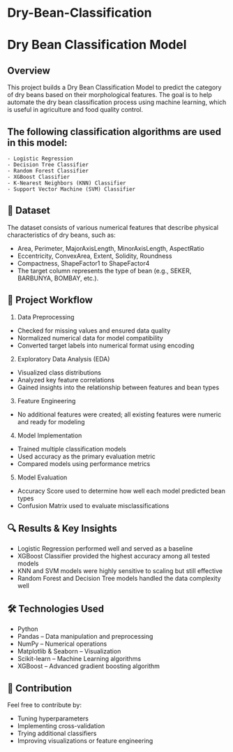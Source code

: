 # Dry-Bean-Classification

# Dry Bean Classification Model
## Overview
This project builds a Dry Bean Classification Model to predict the category of dry beans based on their morphological features. The goal is to help automate the dry bean classification process using machine learning, which is useful in agriculture and food quality control.

## The following classification algorithms are used in this model:
    - Logistic Regression
    - Decision Tree Classifier
    - Random Forest Classifier
    - XGBoost Classifier
    - K-Nearest Neighbors (KNN) Classifier
    - Support Vector Machine (SVM) Classifier

## 📂 Dataset
The dataset consists of various numerical features that describe physical characteristics of dry beans, such as:
- Area, Perimeter, MajorAxisLength, MinorAxisLength, AspectRatio
- Eccentricity, ConvexArea, Extent, Solidity, Roundness
- Compactness, ShapeFactor1 to ShapeFactor4
- The target column represents the type of bean (e.g., SEKER, BARBUNYA, BOMBAY, etc.).

## 🚀 Project Workflow
1. Data Preprocessing
- Checked for missing values and ensured data quality
- Normalized numerical data for model compatibility
- Converted target labels into numerical format using encoding

2. Exploratory Data Analysis (EDA)
- Visualized class distributions
- Analyzed key feature correlations
- Gained insights into the relationship between features and bean types

3. Feature Engineering
- No additional features were created; all existing features were numeric and ready for modeling

4. Model Implementation
- Trained multiple classification models
- Used accuracy as the primary evaluation metric
- Compared models using performance metrics

5. Model Evaluation
- Accuracy Score used to determine how well each model predicted bean types
- Confusion Matrix used to evaluate misclassifications

## 🔍 Results & Key Insights
- Logistic Regression performed well and served as a baseline
- XGBoost Classifier provided the highest accuracy among all tested models
- KNN and SVM models were highly sensitive to scaling but still effective
- Random Forest and Decision Tree models handled the data complexity well

## 🛠 Technologies Used
- Python
- Pandas – Data manipulation and preprocessing
- NumPy – Numerical operations
- Matplotlib & Seaborn – Visualization
- Scikit-learn – Machine Learning algorithms
- XGBoost – Advanced gradient boosting algorithm

## 🤝 Contribution
Feel free to contribute by:
- Tuning hyperparameters
- Implementing cross-validation
- Trying additional classifiers
- Improving visualizations or feature engineering
